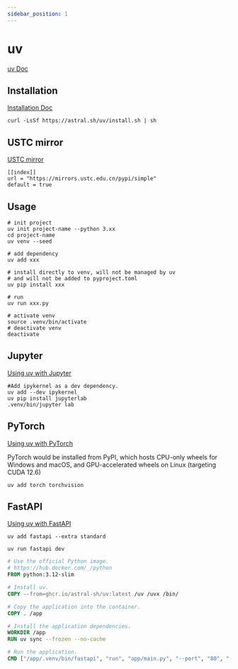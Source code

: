 ```yaml
---
sidebar_position: 1
---
```


# uv
[uv Doc](https://docs.astral.sh/uv/)

## Installation
[Installation Doc](https://docs.astral.sh/uv/getting-started/installation/)
```shell
curl -LsSf https://astral.sh/uv/install.sh | sh
```

## USTC mirror
[USTC mirror](https://mirrors.ustc.edu.cn/help/pypi.html#astral-uv)

```shell title="~/.config/uv/uv.toml"
[[index]]
url = "https://mirrors.ustc.edu.cn/pypi/simple"
default = true
```

## Usage
```shell
# init project
uv init project-name --python 3.xx
cd project-name
uv venv --seed

# add dependency
uv add xxx

# install directly to venv, will not be managed by uv 
# and will not be added to pyproject.toml
uv pip install xxx

# run
uv run xxx.py

# activate venv
source .venv/bin/activate
# deactivate venv
deactivate
```

## Jupyter
[Using uv with Jupyter](https://docs.astral.sh/uv/guides/integration/jupyter/)
```shell
#Add ipykernel as a dev dependency.
uv add --dev ipykernel
uv pip install jupyterlab
.venv/bin/jupyter lab
```

## PyTorch
[Using uv with PyTorch](https://docs.astral.sh/uv/guides/integration/pytorch/)

PyTorch would be installed from PyPI, which hosts CPU-only wheels for Windows and macOS, and GPU-accelerated wheels on Linux (targeting CUDA 12.6)

```shell
uv add torch torchvision
```

## FastAPI
[Using uv with FastAPI](https://docs.astral.sh/uv/guides/integration/fastapi/)

```shell
uv add fastapi --extra standard

uv run fastapi dev
```

```dockerfile title="Dockerfile"
# Use the official Python image.
# https://hub.docker.com/_/python
FROM python:3.12-slim

# Install uv.
COPY --from=ghcr.io/astral-sh/uv:latest /uv /uvx /bin/

# Copy the application into the container.
COPY . /app

# Install the application dependencies.
WORKDIR /app
RUN uv sync --frozen --no-cache

# Run the application.
CMD ["/app/.venv/bin/fastapi", "run", "app/main.py", "--port", "80", "--host", "0.0.0.0"]
```
